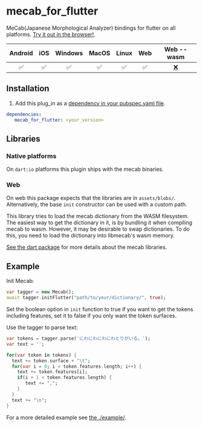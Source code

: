 # mecab_for_flutter

MeCab(Japanese Morphological Analyzer) bindings for flutter on all platforms.
[Try it out in the browser!](https://captaindario.github.io/mecab_for_flutter/).

| Android | iOS | Windows | MacOS | Linux | Web | Web --wasm |
|:-------:|:---:|:-------:|:-----:|:-----:|:---:|:----------:|
|    ✅    |  ✅  |    ✅    |   ✅   |   ✅   |  ✅  |      [❌](https://github.com/CaptainDario/mecab_for_dart/issues/5)     |

## Installation

1. Add this plug_in as a [dependency in your pubspec.yaml file](https://flutter.io/platform-plugins/).
```yaml
dependencies:   
   mecab_for_flutter: <your_version> 
```

## Libraries

### Native platforms

On `dart:io` platforms this plugin ships with the mecab binaries.

### Web

On web this package expects that the libraries are in `assets/blobs/`.
Alternatively, the base `init` constructor can be used with a custom path.

This library tries to load the mecab dictionary from the WASM filesystem.
The easiest way to get the dictionary in it, is by bundling it when compiling mecab to wasm.
However, it may be desirable to swap dictionaries. To do this, you need to load the dictionary into libmecab's wasm memory.

[See the dart package](https://github.com/CaptainDario/mecab_for_dart?tab=readme-ov-file#building-the-binaries) for more details about the mecab libraries.

## Example

Init Mecab:

```dart
var tagger = new Mecab();
await tagger.initFlutter("path/to/your/dictionary/", true);
```

Set the boolean option in `init` function to true if you want to get the tokens including features,
set it to false if you only want the token surfaces.

Use the tagger to parse text:

```dart
var tokens = tagger.parse('にわにわにわにわとりがいる。');
var text = '';

for(var token in tokens) {
  text += token.surface + "\t";
  for(var i = 0; i < token.features.length; i++) {
    text += token.features[i];
    if(i + 1 < token.features.length) {
       text += ",";
    }
  }
  text += "\n";
}
```

For a more detailed example see [the ./example/](./example).
